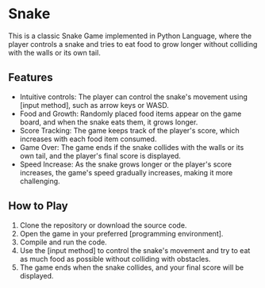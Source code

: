 # Snake
This is a classic Snake Game implemented in Python Language, where the player controls a snake and tries to eat food to grow longer without colliding with the walls or its own tail.

## Features

- Intuitive controls: The player can control the snake's movement using [input method], such as arrow keys or WASD.
- Food and Growth: Randomly placed food items appear on the game board, and when the snake eats them, it grows longer.
- Score Tracking: The game keeps track of the player's score, which increases with each food item consumed.
- Game Over: The game ends if the snake collides with the walls or its own tail, and the player's final score is displayed.
- Speed Increase: As the snake grows longer or the player's score increases, the game's speed gradually increases, making it more challenging.


## How to Play

1. Clone the repository or download the source code.
2. Open the game in your preferred [programming environment].
3. Compile and run the code.
4. Use the [input method] to control the snake's movement and try to eat as much food as possible without colliding with obstacles.
5. The game ends when the snake collides, and your final score will be displayed.

